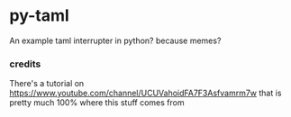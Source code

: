 # py-taml
An example taml interrupter in python? because memes?




### credits
There's a tutorial on https://www.youtube.com/channel/UCUVahoidFA7F3Asfvamrm7w that is pretty much 100% where this stuff comes from